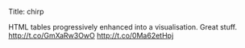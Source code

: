 Title: chirp

HTML tables progressively enhanced into a visualisation. Great stuff. <a href="http://t.co/GmXaRw3OwO">http://t.co/GmXaRw3OwO</a> <a href="http://t.co/0Ma62etHpj">http://t.co/0Ma62etHpj</a>
